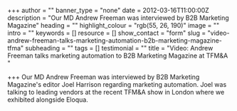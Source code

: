+++
author = ""
banner_type = "none"
date = 2012-03-16T11:00:00Z
description = "Our MD Andrew Freeman was interviewed by B2B Marketing Magazine"
heading = ""
highlight_colour = "rgb(55, 26, 190)"
image = ""
intro = ""
keywords = []
resource = []
show_contact = "form"
slug = "video-andrew-freeman-talks-marketing-automation-b2b-marketing-magazine-tfma"
subheading = ""
tags = []
testimonial = ""
title = "Video: Andrew Freeman talks marketing automation to B2B Marketing Magazine at TFM&A "

+++
Our MD Andrew Freeman was interviewed by B2B Marketing Magazine's editor Joel Harrison regarding marketing automation. Joel was talking to leading vendors at the recent TFM&A show in London where we exhibited alongside Eloqua.

<div style="text-align: center;">
<object style="height: 390px; width: 640px;" data="https://www.youtube.com/v/7LmoXSu6KKA?version=3&amp;feature=player_detailpage" type="application/x-shockwave-flash" width="640" height="360"><param name="allowFullScreen" value="true"><param name="allowScriptAccess" value="always"><param name="src" value="https://www.youtube.com/v/7LmoXSu6KKA?version=3&amp;feature=player_detailpage"><param name="allowfullscreen" value="true"><param name="allowscriptaccess" value="always"></object></div>